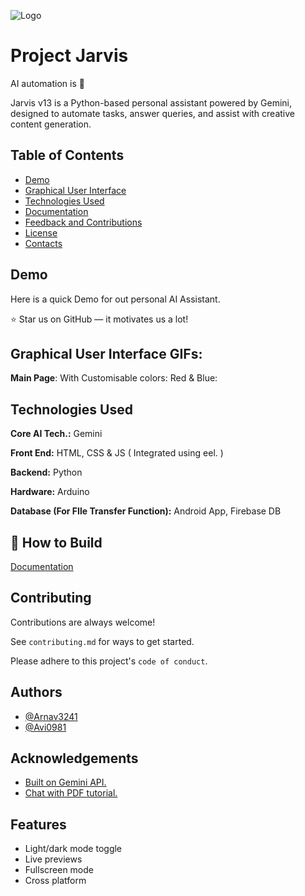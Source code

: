 <!-- # Incomplete Project Alert!

![Logo](./Assets//Images/Jarvis.png)

# Project Jarvis 
AI automation is 💖

Our Slogan: Do not touch your computer for silly things and be productive!

Say Hi to Jarvis, Your very own personal Ai assistant! Jarvis simplifies coding, web searches, and home automation with a touch of personality. Integrated with Arduino, Jarvis is your tech-savvy ally. Explore its capabilities seamlessly through a sleek and intuitive interface. Your efficient, AI-driven sidekick for a smarter, connected lifestyle.

## Here are some GUI snippits
![GUI1](./Assets//Images/GUI.png)
![GUI2](./Assets//Images/GUI_Chat.png)

## To Do
 - Trello Workspace - (https://trello.com/b/B7I5aOmA/to-do)


## Feedback

If you have any feedback or want to report a bug, please reach out to us by Git Issues.



## Authors

- [@Arnav3241](https://www.github.com/Arnav3241)
- [@Avi0981](https://github.com/Avi0981)
 -->



![Logo](https://dev-to-uploads.s3.amazonaws.com/uploads/articles/th5xamgrr6se0x5ro4g6.png)


# Project Jarvis 
AI automation is 💖

Jarvis v13 is a Python-based personal assistant powered by Gemini, designed to automate tasks, answer queries, and assist with creative content generation.

## Table of Contents
- [Demo](#-Demo)
- [Graphical User Interface](#-Graphical-User-Interface-GIFs)
- [Technologies Used](#-how-to-build)
- [Documentation](#-documentation)
- [Feedback and Contributions](#-feedback-and-contributions)
- [License](#-license)
- [Contacts](#%EF%B8%8F-contacts)
## Demo

Here is a quick Demo for out personal AI Assistant.




⭐ Star us on GitHub — it motivates us a lot!
## Graphical User Interface GIFs:


**Main Page**: With Customisable colors: Red & Blue: 
## Technologies Used

**Core AI Tech.:** Gemini

**Front End:** HTML, CSS & JS ( Integrated using eel. )

**Backend:** Python

**Hardware:** Arduino 

**Database (For FIle Transfer Function):** Android App, Firebase DB


## 📝 How to Build

[Documentation](https://linktodocumentation)


## Contributing

Contributions are always welcome!

See `contributing.md` for ways to get started.

Please adhere to this project's `code of conduct`.


## Authors

- [@Arnav3241](https://www.github.com/Arnav3241)
- [@Avi0981](https://github.com/Avi0981)

## Acknowledgements

 - [Built on Gemini API.](https://ai.google.dev/)
 - [Chat with PDF tutorial.](https://www.youtube.com/watch?v=uus5eLz6smA&t=1500s)


## Features

- Light/dark mode toggle
- Live previews
- Fullscreen mode
- Cross platform

